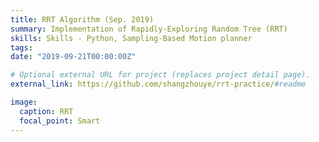```yaml
---
title: RRT Algorithm (Sep. 2019)
summary: Implementation of Rapidly-Exploring Random Tree (RRT)
skills: Skills - Python, Sampling-Based Motion planner
tags:
date: "2019-09-21T00:00:00Z"

# Optional external URL for project (replaces project detail page).
external_link: https://github.com/shangzhouye/rrt-practice/#readme

image:
  caption: RRT
  focal_point: Smart
---
```

